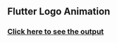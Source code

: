 ## Flutter Logo Animation

### [Click here to see the output](https://www.instagram.com/reel/C8WUwPVyZ-S/?utm_source=ig_web_copy_link&igsh=MzRlODBiNWFlZA==)
